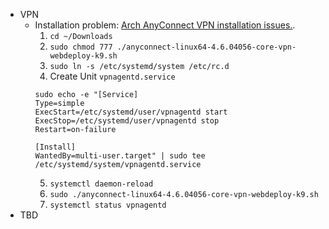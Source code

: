 * VPN
  * Installation problem: [Arch AnyConnect VPN installation issues.](https://bbs.archlinux.org/viewtopic.php?id=237621). 
     1. `cd ~/Downloads`
     2. `sudo chmod 777 ./anyconnect-linux64-4.6.04056-core-vpn-webdeploy-k9.sh`    
     3.  `sudo ln -s /etc/systemd/system /etc/rc.d`
     4. Create Unit `vpnagentd.service`
     ```  
     sudo echo -e "[Service] 
     Type=simple
     ExecStart=/etc/systemd/user/vpnagentd start
     ExecStop=/etc/systemd/user/vpnagentd stop
     Restart=on-failure

     [Install]
     WantedBy=multi-user.target" | sudo tee /etc/systemd/system/vpnagentd.service
     ```
     5. `systemctl daemon-reload`
     6. `sudo ./anyconnect-linux64-4.6.04056-core-vpn-webdeploy-k9.sh`
     7.  `systemctl status vpnagentd`
* TBD     
